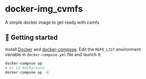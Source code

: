 # docker-img_cvmfs

A simple docker image to get ready with cvmfs

## :rocket: Getting started

Install [Docker](https://www.docker.com/get-started) and [docker-compose](https://docs.docker.com/compose/install/).
Edit the `REPO_LIST` environment variable in `docker-compose.yml` file and launch it:

```bash
docker-compose up
# or in background
docker-compose up -d
```
